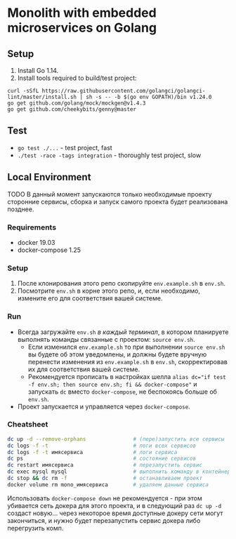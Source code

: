 # Monolith with embedded microservices on Golang


## Setup
1. Install Go 1.14.
2. Install tools required to build/test project:

```
curl -sSfL https://raw.githubusercontent.com/golangci/golangci-lint/master/install.sh | sh -s -- -b $(go env GOPATH)/bin v1.24.0
go get github.com/golang/mock/mockgen@v1.4.3
go get github.com/cheekybits/genny@master
```

## Test
- `go test ./...` - test project, fast
- `./test -race -tags integration` - thoroughly test project, slow


## Local Environment
TODO В данный момент запускаются только необходимые проекту сторонние
сервисы, сборка и запуск самого проекта будет реализована позднее.

### Requirements
- docker 19.03
- docker-compose 1.25

### Setup
1. После клонирования этого репо скопируйте `env.example.sh` в `env.sh`.
2. Посмотрите `env.sh` в корне этого репо, и, если необходимо, измените
   его для соответствия вашей системе.

### Run
- Всегда загружайте `env.sh` *в каждый терминал*, в котором планируете
  выполнять команды связанные с проектом: `source env.sh`.
    - Если изменился `env.example.sh` то при выполнении `source env.sh` вы
      будете об этом уведомлены, и должны будете вручную перенести
      изменения из `env.example.sh` в `env.sh`, скорректировав их для
      соответствия вашей системе.
    - Рекомендуется прописать в настройках шелла
      `alias dc="if test -f env.sh; then source env.sh; fi && docker-compose"`
      и запускать `dc` вместо `docker-compose`, не беспокоясь больше об `env.sh`.
- Проект запускается и управляется через `docker-compose`.

### Cheatsheet
```sh
dc up -d --remove-orphans               # (пере)запустить все сервисы
dc logs -f -t                           # логи всех сервисов
dc logs -f -t имясервиса                # логи сервиса
dc ps                                   # состояние сервисов
dc restart имясервиса                   # перезапустить сервис
dc exec mysql mysql                     # выполнить команду в контейнере сервиса
dc stop && dc rm -f                     # останавливаем проект
docker volume rm mono_имясервиса        # удаляем данные сервиса
```

Использовать `docker-compose down` не рекомендуется - при этом убивается
сеть докера для этого проекта, и в следующий раз `dc up -d` создаст новую…
через некоторое время доступные докеру сети могут закончиться, и нужно
будет перезапустить сервис докера либо перегрузить комп.
